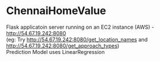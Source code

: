# ChennaiHomeValue
Flask applicatoin server running on an EC2 instance (AWS) - http://54.67.19.242:8080 <br/>
(eg: Try http://54.67.19.242:8080/get_location_names and http://54.67.19.242:8080/get_approach_types) <br/>
Prediction Model uses LinearRegression
